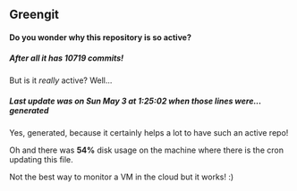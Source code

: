 ## Greengit

#### Do you wonder why this repository is so active?

##### After all it has 10719 commits!

But is it *really* active? Well...

##### Last update was on Sun May 3 at 1:25:02 when those lines were... generated

Yes, generated, because it certainly helps a lot to have such an active repo!

Oh and there was **54%** disk usage on the machine
where there is the cron updating this file.

Not the best way to monitor a VM in the cloud but it works! :)
